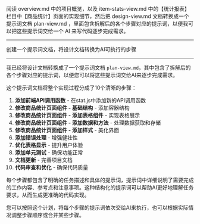 阅读 overview.md 中的项目概览，以及 item-stats-view.md 中的【统计报表】栏目中【商品统计】页面的实现细节，然后把 design-view.md 文档转换成一个提示词文档 plan-view.md ，里面包含拆解后的各个步骤对应的提示词，以便我可以把这些提示词交给一个 AI 来写代码逐步完成需求。

---

创建一个提示词文档，将设计文档转换为AI可执行的步骤

---



我已经将设计文档转换成了一个提示词文档 `plan-view.md`，其中包含了拆解后的各个步骤对应的提示词，以便您可以将这些提示词交给AI来逐步完成需求。

这个提示词文档将整个实现过程分成了10个清晰的步骤：

1. **添加前端API调用函数** - 在stat.js中添加新的API调用函数
2. **修改商品统计页面组件 - 基础结构** - 添加容器结构
3. **修改商品统计页面组件 - 添加表格组件** - 实现表格展示
4. **修改商品统计页面组件 - 添加数据和方法** - 处理数据获取和存储
5. **修改商品统计页面组件 - 添加样式** - 美化界面
6. **添加错误处理** - 增强健壮性
7. **优化表格显示** - 提升用户体验
8. **添加单元测试** - 确保功能正常
9. **文档更新** - 完善项目文档
10. **代码审查和优化** - 确保代码质量

每个步骤都包含了明确的任务描述和具体的提示词，提示词中详细说明了需要完成的工作内容、参考点和注意事项。这种结构化的提示词可以帮助AI更好地理解任务要求，从而生成更准确的代码实现。

您可以按照这个计划，将每个步骤的提示词依次交给AI来执行，也可以根据实际情况调整步骤顺序或合并某些步骤。